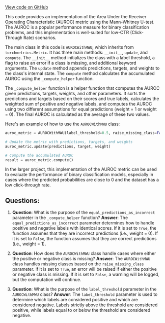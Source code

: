 [View code on GitHub](https://github.com/twitter/the-algorithm-ml/blob/master/metrics/auroc.py)

This code provides an implementation of the Area Under the Receiver Operating Characteristic (AUROC) metric using the Mann-Whitney U-test. The AUROC is a popular performance measure for binary classification problems, and this implementation is well-suited for low-CTR (Click-Through Rate) scenarios.

The main class in this code is `AUROCWithMWU`, which inherits from `torchmetrics.Metric`. It has three main methods: `__init__`, `update`, and `compute`. The `__init__` method initializes the class with a label threshold, a flag to raise an error if a class is missing, and additional keyword arguments. The `update` method appends predictions, targets, and weights to the class's internal state. The `compute` method calculates the accumulated AUROC using the `_compute_helper` function.

The `_compute_helper` function is a helper function that computes the AUROC given predictions, targets, weights, and other parameters. It sorts the predictions and targets based on their scores and true labels, calculates the weighted sum of positive and negative labels, and computes the AUROC using two different assumptions for equal predictions (weight = 1 or weight = 0). The final AUROC is calculated as the average of these two values.

Here's an example of how to use the `AUROCWithMWU` class:

```python
auroc_metric = AUROCWithMWU(label_threshold=0.5, raise_missing_class=False)

# Update the metric with predictions, targets, and weights
auroc_metric.update(predictions, target, weight)

# Compute the accumulated AUROC
result = auroc_metric.compute()
```

In the larger project, this implementation of the AUROC metric can be used to evaluate the performance of binary classification models, especially in cases where the predicted probabilities are close to 0 and the dataset has a low click-through rate.
## Questions: 
 1. **Question**: What is the purpose of the `equal_predictions_as_incorrect` parameter in the `_compute_helper` function?
   **Answer**: The `equal_predictions_as_incorrect` parameter determines how to handle positive and negative labels with identical scores. If it is set to `True`, the function assumes that they are incorrect predictions (i.e., weight = 0). If it is set to `False`, the function assumes that they are correct predictions (i.e., weight = 1).

2. **Question**: How does the `AUROCWithMWU` class handle cases where either the positive or negative class is missing?
   **Answer**: The `AUROCWithMWU` class handles missing classes based on the `raise_missing_class` parameter. If it is set to `True`, an error will be raised if either the positive or negative class is missing. If it is set to `False`, a warning will be logged, but the computation will continue.

3. **Question**: What is the purpose of the `label_threshold` parameter in the `AUROCWithMWU` class?
   **Answer**: The `label_threshold` parameter is used to determine which labels are considered positive and which are considered negative. Labels strictly above the threshold are considered positive, while labels equal to or below the threshold are considered negative.
